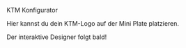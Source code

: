 KTM Konfigurator

Hier kannst du dein KTM-Logo auf der Mini Plate platzieren.

Der interaktive Designer folgt bald!
